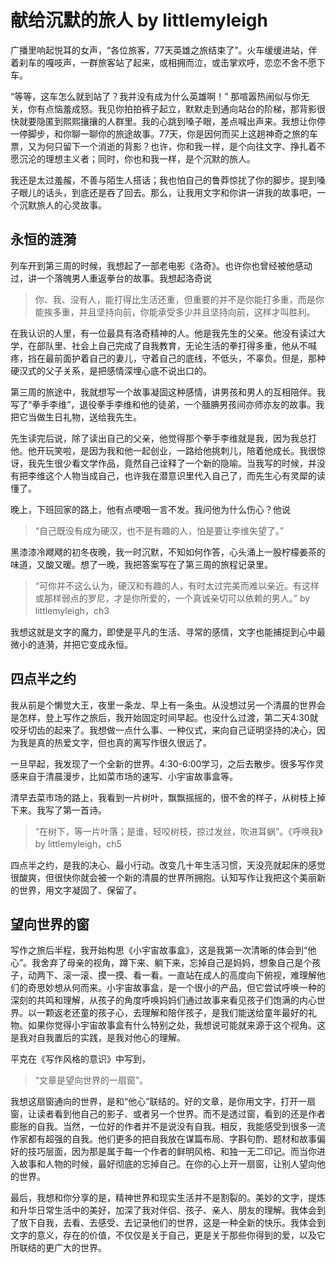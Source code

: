 # 献给沉默的旅人 by littlemyleigh

广播里响起悦耳的女声，“各位旅客，77天英雄之旅结束了”。火车缓缓进站，伴着刹车的嘎吱声，一群旅客站了起来，或相拥而泣，或击掌欢呼，恋恋不舍不愿下车。

“等等，这车怎么就到站了？我并没有成为什么英雄啊！” 那喧嚣热闹似与你无关，你有点恼羞成怒。我见你拍拍裤子起立，默默走到通向站台的阶梯，那背影很快就要隐匿到熙熙攘攘的人群里。我的心跳到嗓子眼，差点喊出声来。我想让你停一停脚步，和你聊一聊你的旅途故事。77天，你是因何而买上这趟神奇之旅的车票，又为何只留下一个消逝的背影？也许，你和我一样，是个向往文字、挣扎着不愿沉沦的理想主义者；同时，你也和我一样，是个沉默的旅人。

我还是太过羞赧，不善与陌生人搭话；我也怕自己的鲁莽惊扰了你的脚步。提到嗓子眼儿的话头，到底还是吞了回去。那么，让我用文字和你讲一讲我的故事吧，一个沉默旅人的心灵故事。

## 永恒的涟漪
列车开到第三周的时候，我想起了一部老电影《洛奇》。也许你也曾经被他感动过，讲一个落魄男人重返拳台的故事。我想起洛奇说

> 你、我、没有人，能打得比生活还重，但重要的并不是你能打多重，而是你能挨多重，并且坚持向前，你能承受多少并且坚持向前，这样才叫胜利。

在我认识的人里，有一位最具有洛奇精神的人。他是我先生的父亲。他没有读过大学，在部队里、社会上自己完成了自我教育，无论生活的拳打得多重，他从不喊疼，挡在最前面护着自己的妻儿，守着自己的底线，不低头，不辜负。但是，那种硬汉式的父子关系，是把感情深埋心底不说出口的。

第三周的旅途中，我就想写一个故事凝固这种感情，讲男孩和男人的互相陪伴。我写了“拳手李维”，退役拳手李维和他的徒弟，一个腼腆男孩间亦师亦友的故事。我把它当做生日礼物，送给我先生。

先生读完后说，除了读出自己的父亲，他觉得那个拳手李维就是我，因为我总打他。他开玩笑啦，是因为我和他一起创业，一路给他挑刺儿，陪着他成长。我很惊讶，我先生很少看文学作品，竟然自己诠释了一个新的隐喻。当我写的时候，并没有把李维这个人物当成自己，也许我在潜意识里代入自己了，而先生心有灵犀的读懂了。

晚上，下班回家的路上，他有点哽咽一言不发。我问他为什么伤心？他说

>“自己既没有成为硬汉，也不是有趣的人，怕是要让李维失望了。”

黑漆漆冷飕飕的初冬夜晚，我一时沉默，不知如何作答，心头涌上一股柠檬姜茶的味道，又酸又暖。想了一晚，我把答案写在了第三周的旅程记录里。

>“可你并不这么认为，硬汉和有趣的人，有时太过完美而难以亲近。有这样或那样弱点的罗尼，才是你所爱的，一个真诚亲切可以依赖的男人。” by littlemyleigh，ch3

我想这就是文字的魔力，即使是平凡的生活、寻常的感情，文字也能捕捉到心中最微小的涟漪，并把它变成永恒。

## 四点半之约
我从前是个懒觉大王，夜里一条龙、早上有一条虫。从没想过另一个清晨的世界会是怎样，登上写作之旅后，我开始固定时间早起。也没什么过渡，第二天4:30就咬牙切齿的起来了。我想做一点什么事、一种仪式，来向自己证明坚持的决心，因为我是真的热爱文字，但也真的离写作很久很远了。

一旦早起，我发现了一个全新的世界。4:30-6:00学习，之后去散步。很多写作灵感来自于清晨漫步，比如菜市场的速写、小宇宙故事盒等。

清早去菜市场的路上，我看到一片树叶，飘飘摇摇的，很不舍的样子，从树枝上掉下来。我写了第一首诗。
>“在树下，等一片叶落；是谁，轻咬树枝，掠过发丝，吹进耳蜗”。《呼唤我》by littlemyleigh，ch5

四点半之约，是我的决心、最小行动。改变几十年生活习惯，天没亮就起床的感觉很酸爽，但很快你就会被一个新的清晨的世界所拥抱。认知写作让我把这个美丽新的世界，用文字凝固了、保留了。

## 望向世界的窗

写作之旅后半程，我开始构思《小宇宙故事盒》，这是我第一次清晰的体会到“他心”。我舍弃了母亲的视角，蹲下来、躺下来，忘掉自己是妈妈，想象自己是个孩子，动两下、滚一滚、摸一摸、看一看。一直站在成人的高度向下俯视，难理解他们的奇思妙想从何而来。小宇宙故事盒，是一个很小的产品，但它尝试呼唤一种的深刻的共鸣和理解，从孩子的角度呼唤妈妈们通过故事来看见孩子们饱满的内心世界。以一颗返老还童的孩子心，去理解和陪伴孩子，是我们能送给童年最好的礼物。如果你觉得小宇宙故事盒有什么特别之处，我想说可能就来源于这个视角。这是我对自我置后的实践，是我对他心的理解。

平克在《写作风格的意识》中写到，
> “文章是望向世界的一扇窗”。

我想这扇窗通向的世界，是和“他心”联结的。好的文章，是你用文字，打开一扇窗，让读者看到他自己的影子、或者另一个世界。而不是透过窗，看到的还是作者膨胀的自我。当然，一位好的作者并不是说没有自我。相反，我能感受到很多一流作家都有超强的自我。他们更多的把自我放在谋篇布局、字斟句酌、题材和故事偏好的技巧层面，因为那是属于每一个作者的鲜明风格、和独一无二印记。而当你进入故事和人物的时候，最好彻底的忘掉自己。在你的心上开一扇窗，让别人望向他的世界。

最后，我想和你分享的是，精神世界和现实生活并不是割裂的。美妙的文字，提炼和升华日常生活中的美好，加深了我对伴侣、孩子、亲人、朋友的理解。我体会到了放下自我，去看、去感受、去记录他们的世界，这是一种全新的快乐。我体会到文字的意义，存在的价值，不仅仅是关于自己，更是关于那些你得到的爱，以及它所联结的更广大的世界。



  
  
